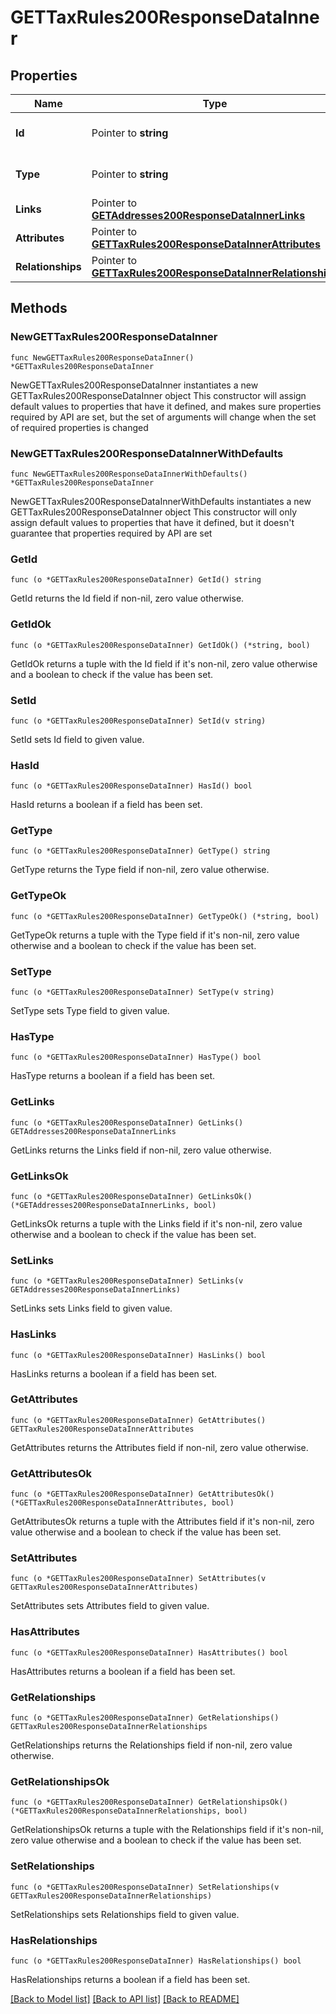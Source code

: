 # GETTaxRules200ResponseDataInner

## Properties

Name | Type | Description | Notes
------------ | ------------- | ------------- | -------------
**Id** | Pointer to **string** | The resource&#39;s id | [optional] 
**Type** | Pointer to **string** | The resource&#39;s type | [optional] 
**Links** | Pointer to [**GETAddresses200ResponseDataInnerLinks**](GETAddresses200ResponseDataInnerLinks.md) |  | [optional] 
**Attributes** | Pointer to [**GETTaxRules200ResponseDataInnerAttributes**](GETTaxRules200ResponseDataInnerAttributes.md) |  | [optional] 
**Relationships** | Pointer to [**GETTaxRules200ResponseDataInnerRelationships**](GETTaxRules200ResponseDataInnerRelationships.md) |  | [optional] 

## Methods

### NewGETTaxRules200ResponseDataInner

`func NewGETTaxRules200ResponseDataInner() *GETTaxRules200ResponseDataInner`

NewGETTaxRules200ResponseDataInner instantiates a new GETTaxRules200ResponseDataInner object
This constructor will assign default values to properties that have it defined,
and makes sure properties required by API are set, but the set of arguments
will change when the set of required properties is changed

### NewGETTaxRules200ResponseDataInnerWithDefaults

`func NewGETTaxRules200ResponseDataInnerWithDefaults() *GETTaxRules200ResponseDataInner`

NewGETTaxRules200ResponseDataInnerWithDefaults instantiates a new GETTaxRules200ResponseDataInner object
This constructor will only assign default values to properties that have it defined,
but it doesn't guarantee that properties required by API are set

### GetId

`func (o *GETTaxRules200ResponseDataInner) GetId() string`

GetId returns the Id field if non-nil, zero value otherwise.

### GetIdOk

`func (o *GETTaxRules200ResponseDataInner) GetIdOk() (*string, bool)`

GetIdOk returns a tuple with the Id field if it's non-nil, zero value otherwise
and a boolean to check if the value has been set.

### SetId

`func (o *GETTaxRules200ResponseDataInner) SetId(v string)`

SetId sets Id field to given value.

### HasId

`func (o *GETTaxRules200ResponseDataInner) HasId() bool`

HasId returns a boolean if a field has been set.

### GetType

`func (o *GETTaxRules200ResponseDataInner) GetType() string`

GetType returns the Type field if non-nil, zero value otherwise.

### GetTypeOk

`func (o *GETTaxRules200ResponseDataInner) GetTypeOk() (*string, bool)`

GetTypeOk returns a tuple with the Type field if it's non-nil, zero value otherwise
and a boolean to check if the value has been set.

### SetType

`func (o *GETTaxRules200ResponseDataInner) SetType(v string)`

SetType sets Type field to given value.

### HasType

`func (o *GETTaxRules200ResponseDataInner) HasType() bool`

HasType returns a boolean if a field has been set.

### GetLinks

`func (o *GETTaxRules200ResponseDataInner) GetLinks() GETAddresses200ResponseDataInnerLinks`

GetLinks returns the Links field if non-nil, zero value otherwise.

### GetLinksOk

`func (o *GETTaxRules200ResponseDataInner) GetLinksOk() (*GETAddresses200ResponseDataInnerLinks, bool)`

GetLinksOk returns a tuple with the Links field if it's non-nil, zero value otherwise
and a boolean to check if the value has been set.

### SetLinks

`func (o *GETTaxRules200ResponseDataInner) SetLinks(v GETAddresses200ResponseDataInnerLinks)`

SetLinks sets Links field to given value.

### HasLinks

`func (o *GETTaxRules200ResponseDataInner) HasLinks() bool`

HasLinks returns a boolean if a field has been set.

### GetAttributes

`func (o *GETTaxRules200ResponseDataInner) GetAttributes() GETTaxRules200ResponseDataInnerAttributes`

GetAttributes returns the Attributes field if non-nil, zero value otherwise.

### GetAttributesOk

`func (o *GETTaxRules200ResponseDataInner) GetAttributesOk() (*GETTaxRules200ResponseDataInnerAttributes, bool)`

GetAttributesOk returns a tuple with the Attributes field if it's non-nil, zero value otherwise
and a boolean to check if the value has been set.

### SetAttributes

`func (o *GETTaxRules200ResponseDataInner) SetAttributes(v GETTaxRules200ResponseDataInnerAttributes)`

SetAttributes sets Attributes field to given value.

### HasAttributes

`func (o *GETTaxRules200ResponseDataInner) HasAttributes() bool`

HasAttributes returns a boolean if a field has been set.

### GetRelationships

`func (o *GETTaxRules200ResponseDataInner) GetRelationships() GETTaxRules200ResponseDataInnerRelationships`

GetRelationships returns the Relationships field if non-nil, zero value otherwise.

### GetRelationshipsOk

`func (o *GETTaxRules200ResponseDataInner) GetRelationshipsOk() (*GETTaxRules200ResponseDataInnerRelationships, bool)`

GetRelationshipsOk returns a tuple with the Relationships field if it's non-nil, zero value otherwise
and a boolean to check if the value has been set.

### SetRelationships

`func (o *GETTaxRules200ResponseDataInner) SetRelationships(v GETTaxRules200ResponseDataInnerRelationships)`

SetRelationships sets Relationships field to given value.

### HasRelationships

`func (o *GETTaxRules200ResponseDataInner) HasRelationships() bool`

HasRelationships returns a boolean if a field has been set.


[[Back to Model list]](../README.md#documentation-for-models) [[Back to API list]](../README.md#documentation-for-api-endpoints) [[Back to README]](../README.md)


